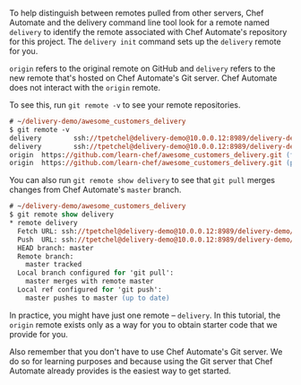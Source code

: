 To help distinguish between remotes pulled from other servers, Chef Automate and the delivery command line tool look for a remote named `delivery` to identify the remote associated with Chef Automate's repository for this project. The `delivery init` command sets up the `delivery` remote for you.

`origin` refers to the original remote on GitHub and `delivery` refers to the new remote that's hosted on Chef Automate's Git server. Chef Automate does not interact with the `origin` remote.

To see this, run `git remote -v` to see your remote repositories.

```ps
# ~/delivery-demo/awesome_customers_delivery
$ git remote -v
delivery        ssh://tpetchel@delivery-demo@10.0.0.12:8989/delivery-demo/delivery-demo/awesome_customers_delivery (fetch)
delivery        ssh://tpetchel@delivery-demo@10.0.0.12:8989/delivery-demo/delivery-demo/awesome_customers_delivery (push)
origin  https://github.com/learn-chef/awesome_customers_delivery.git (fetch)
origin  https://github.com/learn-chef/awesome_customers_delivery.git (push)
```

You can also run `git remote show delivery` to see that `git pull` merges changes from Chef Automate's `master` branch.

```ps
# ~/delivery-demo/awesome_customers_delivery
$ git remote show delivery
* remote delivery
  Fetch URL: ssh://tpetchel@delivery-demo@10.0.0.12:8989/delivery-demo/delivery-demo/awesome_customers_delivery
  Push  URL: ssh://tpetchel@delivery-demo@10.0.0.12:8989/delivery-demo/delivery-demo/awesome_customers_delivery
  HEAD branch: master
  Remote branch:
    master tracked
  Local branch configured for 'git pull':
    master merges with remote master
  Local ref configured for 'git push':
    master pushes to master (up to date)
```

In practice, you might have just one remote &ndash; `delivery`. In this tutorial, the `origin` remote exists only as a way for you to obtain starter code that we provide for you.

Also remember that you don't have to use Chef Automate's Git server. We do so for learning purposes and because using the Git server that Chef Automate already provides is the easiest way to get started.
